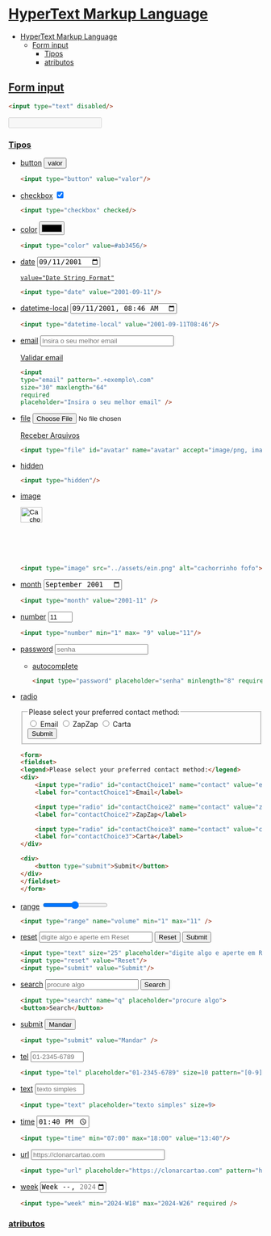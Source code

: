 # [HyperText Markup Language](https://developer.mozilla.org/en-US/docs/Web/HTML/Element)

- [HyperText Markup Language](#hypertext-markup-language)
  - [Form input](#form-input)
    - [Tipos](#tipos)
    - [atributos](#atributos)

## [Form input](https://developer.mozilla.org/en-US/docs/Web/HTML/Element/input)

```html
<input type="text" disabled/>
```

<input type="text" disabled/>

### [Tipos](https://developer.mozilla.org/en-US/docs/Web/HTML/Element/input#type)

- [button](https://developer.mozilla.org/en-US/docs/Web/HTML/Element/input/button) <input type="button" value="valor"/>

    ```html
    <input type="button" value="valor"/>
    ```

- [checkbox](https://developer.mozilla.org/en-US/docs/Web/HTML/Element/input/checkbox) <input type="checkbox" checked/>

    ```html
    <input type="checkbox" checked/>
    ```

- [color](https://developer.mozilla.org/en-US/docs/Web/HTML/Element/input/color) <input type="color" value=#ab3456/>

    ```html
    <input type="color" value=#ab3456/>
    ```

- [date](https://developer.mozilla.org/en-US/docs/Web/HTML/Element/input/date) <input type="date" value="2001-09-11"/>
  
    [``value="Date String Format"``](https://developer.mozilla.org/en-US/docs/Web/HTML/Date_and_time_formats#date_strings)

    ```html
    <input type="date" value="2001-09-11"/>
    ```

- [datetime-local](https://developer.mozilla.org/en-US/docs/Web/HTML/Element/input/datetime-local) <input type="datetime-local" value="2001-09-11T08:46"/>

    ```html
    <input type="datetime-local" value="2001-09-11T08:46"/>
    ```

- [email](https://developer.mozilla.org/en-US/docs/Web/HTML/Element/input/email) <input type="email" pattern=".+example\.com" size="30" maxlength="64" placeholder="Insira o seu melhor email" required/>

    [Validar email](https://developer.mozilla.org/en-US/docs/Web/HTML/Element/input/email#validation)

    ```html
    <input 
    type="email" pattern=".+exemplo\.com" 
    size="30" maxlength="64" 
    required
    placeholder="Insira o seu melhor email" />
    ```

- [file](https://developer.mozilla.org/en-US/docs/Web/HTML/Element/input/file) <input type="file" id="avatar" name="avatar" accept="image/png, image/jpeg" />

    [Receber Arquivos](https://developer.mozilla.org/en-US/docs/Web/API/File_API/Using_files_from_web_applications#getting_information_about_selected_files)

    ```html
    <input type="file" id="avatar" name="avatar" accept="image/png, image/jpeg" />
    ```

- [hidden](https://developer.mozilla.org/en-US/docs/Web/HTML/Element/input/hidden) <input type="hidden"/>

    ```html
    <input type="hidden"/>
    ```

- [image](https://developer.mozilla.org/en-US/docs/Web/HTML/Element/input/image)

    <input type="image" src="../assets/ein.png" alt="Cachorrinho fofo" style="width: 30%; max-height: 100px">

    ```html
    <input type="image" src="../assets/ein.png" alt="cachorrinho fofo">
    ```

- [month](https://developer.mozilla.org/en-US/docs/Web/HTML/Element/input/month) <input type="month" value="2001-09" />

    ```html
    <input type="month" value="2001-11" />
    ```

- [number](https://developer.mozilla.org/en-US/docs/Web/HTML/Element/input/number) <input type="number" min="1" max= "9" value="11"/>

    ```html
    <input type="number" min="1" max= "9" value="11"/>
    ```

- [password](https://developer.mozilla.org/en-US/docs/Web/HTML/Element/input/password) <input type="password" placeholder="senha" minlength="8"/>

  - [autocomplete](https://developer.mozilla.org/en-US/docs/Web/HTML/Element/input/password#allowing_autocomplete)

    ```html
    <input type="password" placeholder="senha" minlength="8" required/>
    ```

- [radio](https://developer.mozilla.org/en-US/docs/Web/HTML/Element/input/radio)

    <form>
    <fieldset>
    <legend>Please select your preferred contact method:</legend>
    <div>
    <input type="radio" id="contactChoice1" name="contact" value="email" />
    <label for="contactChoice1">Email</label>

    <input type="radio" id="contactChoice2" name="contact" value="zapzap" />
    <label for="contactChoice2">ZapZap</label>

    <input type="radio" id="contactChoice3" name="contact" value="carta" />
    <label for="contactChoice3">Carta</label>
    </div>

    <div>
        <button type="submit">Submit</button>
    </div>
    </fieldset>
    </form>

    ```html
    <form>
    <fieldset>
    <legend>Please select your preferred contact method:</legend>
    <div>
        <input type="radio" id="contactChoice1" name="contact" value="email" />
        <label for="contactChoice1">Email</label>

        <input type="radio" id="contactChoice2" name="contact" value="zapzap" />
        <label for="contactChoice2">ZapZap</label>

        <input type="radio" id="contactChoice3" name="contact" value="carta" />
        <label for="contactChoice3">Carta</label>
    </div>

    <div>
        <button type="submit">Submit</button>
    </div>
    </fieldset>
    </form>
    ```

- [range](https://developer.mozilla.org/en-US/docs/Web/HTML/Element/input/range) <input type="range" name="volume" min="1" max="11" />
  
    ```html
    <input type="range" name="volume" min="1" max="11" />
    ```

- [reset](https://developer.mozilla.org/en-US/docs/Web/HTML/Element/input/reset) <input type="text" size="25" placeholder="digite algo e aperte em Reset"/> <input type="reset" value="Reset"/> <input type="submit" value="Submit"/>

    ```html
    <input type="text" size="25" placeholder="digite algo e aperte em Reset"/>
    <input type="reset" value="Reset"/>
    <input type="submit" value="Submit"/>
    ```

- [search](https://developer.mozilla.org/en-US/docs/Web/HTML/Element/input/search) <input type="search" name="q" placeholder="procure algo"> <button>Search</button>

    ```html
    <input type="search" name="q" placeholder="procure algo">
    <button>Search</button>
    ```

- [submit](https://developer.mozilla.org/en-US/docs/Web/HTML/Element/input/submit) <input type="submit" value="Mandar" />

    ```html
    <input type="submit" value="Mandar" />
    ```

- [tel](https://developer.mozilla.org/en-US/docs/Web/HTML/Element/input/tel) <input type="tel" placeholder="01-2345-6789" size=10 pattern="[0-9]{2}-[0-9]{4}-[0-9]{4}" required />

    ```html
    <input type="tel" placeholder="01-2345-6789" size=10 pattern="[0-9]{2}-[0-9]{4}-[0-9]{4}" required />
    ```

- [text](https://developer.mozilla.org/en-US/docs/Web/HTML/Element/input/text) <input type="text" placeholder="texto simples" size=9>

    ```html
    <input type="text" placeholder="texto simples" size=9>
    ```

- [time](https://developer.mozilla.org/en-US/docs/Web/HTML/Element/input/time) <input type="time" min="07:00" max="18:00" value="13:40"/>

    ```html
    <input type="time" min="07:00" max="18:00" value="13:40"/>
    ```

- [url](https://developer.mozilla.org/en-US/docs/Web/HTML/Element/input/url) <input type="url" placeholder="https://clonarcartao.com" pattern="https://.*" size="30"/>

    ```html
    <input type="url" placeholder="https://clonarcartao.com" pattern="https://.*" size="30"/>
    ```

- [week](https://developer.mozilla.org/en-US/docs/Web/HTML/Element/input/week) <input type="week" min="2024-W18" max="2024-W26" required />

    ```html
    <input type="week" min="2024-W18" max="2024-W26" required />
    ```

### [atributos](https://developer.mozilla.org/en-US/docs/Web/HTML/Element/input#attributes)
